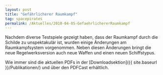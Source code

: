 ```yaml
---
layout: post
title: "Gefährlicherer Raumkampf"
tag: spacepirates
permalink: /Aktuelles/2010-04-05-GefaehrlichererRaumkampf
---
```



Nachdem diverse Testspiele gezeigt haben, dass der Raumkampf durch die Schilde zu unspektakulär ist, wurden einige Änderungen am Raumkampfsystem vorgenommen. Neben diesen Änderungen bringt die neue Regelwerksversion auch neue Waffen und einen neuen Schiffstypus.

Wie immer sind die aktuellen PDFs in der [Downloadsektion]({{ site.baseurl }}/Publikationen/) und über den PDFCast erhältlich.
